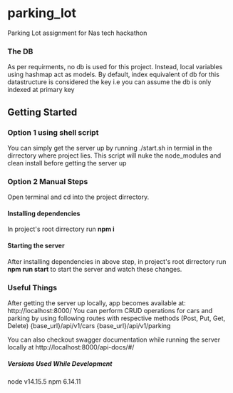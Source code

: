 # parking_lot
Parking Lot assignment for Nas tech hackathon

### The DB
As per requirments, no db is used for this project. Instead, local variables using hashmap act as models. By default, index equivalent of db for this datastructure is considered the key i.e you can assume the db is only indexed at primary key

## Getting Started
### Option 1 using shell script
You can simply get the server up by running ./start.sh in termial in the dirrectory where project lies. This script will nuke the node_modules and clean install before getting the server up
### Option 2 Manual Steps
Open terminal and cd into the project dirrectory.
#### Installing dependencies
In project's root dirrectory run **npm i**
#### Starting the server
After installing dependencies in above step, in project's root dirrectory run **npm run start** to start the server and watch these changes.

### Useful Things

After getting the server up locally, app becomes available at: http://localhost:8000/
You can perform CRUD operations for cars and parking by using following routes with respective methods (Post, Put, Get, Delete)
{base_url}/api/v1/cars
{base_url}/api/v1/parking

You can also checkout swagger documentation while running the server locally at http://localhost:8000/api-docs/#/

##### Versions Used While Development
node v14.15.5
npm 6.14.11
